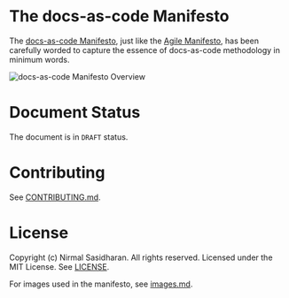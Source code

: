 # The docs-as-code Manifesto

The [docs-as-code Manifesto](MANIFESTO.md), just like the [Agile Manifesto](https://agilemanifesto.org/), has been carefully worded to capture the essence of docs-as-code methodology in minimum words.

![docs-as-code Manifesto Overview](http://www.plantuml.com/plantuml/proxy?cache=no&src=https://raw.githubusercontent.com/twodrops/docs-as-code-manifesto/feature/manifesto-values-principles-practices/MANIFESTO-Mindmap.md)

# Document Status

The document is in `DRAFT` status. 

# Contributing

See [CONTRIBUTING.md](CONTRIBUTING.md).

# License
Copyright (c) Nirmal Sasidharan. All rights reserved.
Licensed under the MIT License. See [LICENSE](LICENSE).

For images used in the manifesto, see [images.md](assets/images.md).
